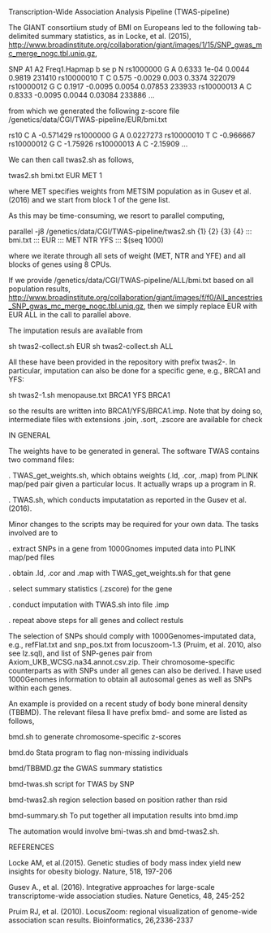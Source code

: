 Transcription-Wide Association Analysis Pipeline (TWAS-pipeline)

The GIANT consortiium study of BMI on Europeans led to the following tab-delimited summary statistics, as in  Locke, et al. (2015), 
http://www.broadinstitute.org/collaboration/giant/images/1/15/SNP_gwas_mc_merge_nogc.tbl.uniq.gz, 

SNP	A1	A2	Freq1.Hapmap	b	se	p	N
rs1000000	G	A	0.6333	1e-04	0.0044	0.9819	231410
rs10000010	T	C	0.575	-0.0029	0.003	0.3374	322079
rs10000012	G	C	0.1917	-0.0095	0.0054	0.07853	233933
rs10000013	A	C	0.8333	-0.0095	0.0044	0.03084	233886
...

from which we generated the following z-score file /genetics/data/CGI/TWAS-pipeline/EUR/bmi.txt

rs10	C	A	-0.571429
rs1000000	G	A	0.0227273
rs10000010	T	C	-0.966667
rs10000012	G	C	-1.75926
rs10000013	A	C	-2.15909
...

We can then call twas2.sh as follows,

twas2.sh bmi.txt EUR MET 1

where MET specifies weights from METSIM population as in Gusev et al. (2016) and we start from block 1 of the gene list.

As this may be time-consuming, we resort to parallel computing,

parallel -j8 /genetics/data/CGI/TWAS-pipeline/twas2.sh {1} {2} {3} {4} ::: bmi.txt ::: EUR ::: MET NTR YFS ::: $(seq 1000) 

where we iterate through all sets of weight (MET, NTR and YFE) and all blocks of genes using 8 CPUs.

If we provide /genetics/data/CGI/TWAS-pipeline/ALL/bmi.txt based on all population results, http://www.broadinstitute.org/collaboration/giant/images/f/f0/All_ancestries_SNP_gwas_mc_merge_nogc.tbl.uniq.gz, then we simply replace EUR with EUR ALL in the call to parallel above.

The imputation resuls are available from

sh twas2-collect.sh EUR
sh twas2-collect.sh ALL

All these have been provided in the repository with prefix twas2-. In particular, imputation can also be done for a specific gene, e.g., BRCA1 and YFS:

sh twas2-1.sh menopause.txt BRCA1 YFS BRCA1

so the results are written into BRCA1/YFS/BRCA1.imp. Note that by doing so, intermediate files with extensions .join, .sort, .zscore are available for check


IN GENERAL

The weights have to be generated in general. The software TWAS contains two command files:

. TWAS_get_weights.sh, which obtains weights (.ld, .cor, .map) from PLINK map/ped pair given a particular locus. It actually wraps up a program in R.
                        
. TWAS.sh, which conducts imputatation as reported in the Gusev et al. (2016). 

Minor changes to the scripts may be required for your own data. The tasks involved are to  

. extract SNPs in a gene from 1000Gnomes imputed data into PLINK map/ped files

. obtain .ld, .cor and .map with TWAS_get_weights.sh for that gene

. select summary statistics (.zscore) for the gene

. conduct imputation with TWAS.sh into file .imp

. repeat above steps for all genes and collect restuls


The selection of SNPs should comply with 1000Genomes-imputated data, e.g., refFlat.txt and snp_pos.txt from locuszoom-1.3 (Pruim, et al. 2010, also see lz.sql), and list of SNP-genes pair from Axiom_UKB_WCSG.na34.annot.csv.zip. Their chromosome-specific counterparts as with SNPs under all genes can also be derived. I have used 1000Genomes information to obtain all autosomal genes as well as SNPs within each genes.

An example is provided on a recent study of body bone mineral density (TBBMD). The relevant filesa ll have prefix bmd- and some are listed as follows,

bmd.sh                  to generate chromosome-specific z-scores

bmd.do                  Stata program to flag non-missing individuals

bmd/TBBMD.gz            the GWAS summary statistics

bmd-twas.sh             script for TWAS by SNP

bmd-twas2.sh            region selection based on position rather than rsid

bmd-summary.sh          To put together all imputation results into bmd.imp

The automation would involve bmi-twas.sh and bmd-twas2.sh.


REFERENCES

Locke AM, et al.(2015). Genetic studies of body mass index yield new insights for obesity biology. Nature, 518, 197-206

Gusev A., et al. (2016). Integrative approaches for large-scale transcriptome-wide association studies. Nature Genetics, 48, 245-252   

Pruim RJ, et al. (2010). LocusZoom: regional visualization of genome-wide association scan results. Bioinformatics, 26,2336-2337
